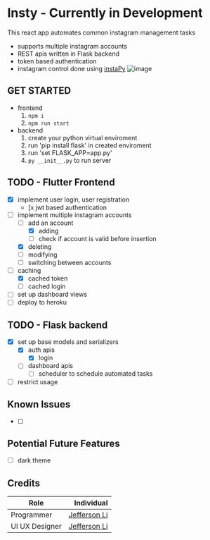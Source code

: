 # Insty - Currently in Development
This react app automates common instagram management tasks
 - supports multiple instagram accounts
 - REST apis written in Flask backend
 - token based authentication 
 - instagram control done using [instaPy](https://github.com/timgrossmann/InstaPy)
![image](https://user-images.githubusercontent.com/32963293/90210529-2efacd00-ddbc-11ea-99e7-13a19ed61b5b.png)

## GET STARTED
 - frontend
   1. `npm i`
   2. `npm run start`
 - backend
   1. create your python virtual enviroment
   2. run 'pip install flask' in created enviroment
   3. run 'set FLASK_APP=app.py' 
   4. `py __init__.py` to run server 
## TODO - Flutter Frontend
 - [x] implement user login, user registration
   - [x jwt based authentication
 - [ ] implement multiple instagram accounts
   - [ ] add an account
     - [x] adding 
     - [ ] check if account is valid before insertion
   - [x] deleting
   - [ ] modifying
   - [ ] switching between accounts
 - [ ] caching
   - [x] cached token
   - [ ] cached login
 - [ ] set up dashboard views
 - [ ] deploy to heroku

## TODO - Flask backend
 - [x] set up base models and serializers
    - [x] auth apis
      - [x] login
    - [ ] dashboard apis
      - [ ] scheduler to schedule automated tasks
      
 - [ ] restrict usage
## Known Issues
 - [ ]

## Potential Future Features
 - [ ] dark theme
## Credits
| Role          | Individual  |
| ------------- | -----:      |
| Programmer    | [Jefferson Li](https://www.linkedin.com/in/jeffersonlii/)|
| UI UX Designer| [Jefferson Li](https://www.linkedin.com/in/jeffersonlii/)|

